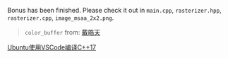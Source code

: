 Bonus has been finished. Please check it out in `main.cpp`, `rasterizer.hpp`, `rasterizer.cpp`, `image_msaa_2x2.png`.

> `color_buffer` from: [戴皓天](http://games-cn.org/forums/topic/%E3%80%90%E6%80%BB%E7%BB%93%E3%80%91msaa%E4%B8%AD%E9%BB%91%E7%BA%BF%E9%97%AE%E9%A2%98%E7%9A%84%E5%87%BA%E7%8E%B0%E5%8E%9F%E5%9B%A0%E4%BB%A5%E5%8F%8A%E8%A7%A3%E5%86%B3%E6%96%B9%E6%A1%88/)

[Ubuntu使用VSCode编译C++17](https://www.bilibili.com/read/cv10737689)